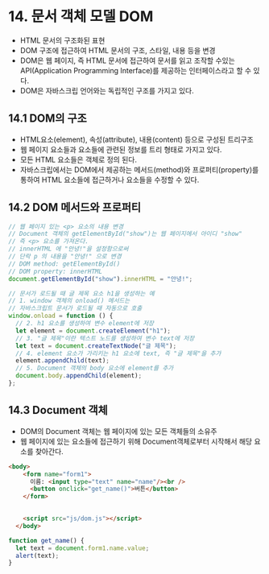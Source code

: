 # 14. 문서 객체 모델 DOM

- HTML 문서의 구조화된 표현
- DOM 구조에 접근하여 HTML 문서의 구조, 스타일, 내용 등을 변경
- DOM은 웹 페이지, 즉 HTML 문서에 접근하여 문서를 읽고 조작할 수있는 API(Application Programming Interface)를 제공하는 인터페이스라고 할 수 있다.
- DOM은 자바스크립 언어와는 독립적인 구조를 가지고 있다.

## 14.1 DOM의 구조

- HTML요소(element), 속성(attribute), 내용(content) 등으로 구성된 트리구조
- 웹 페이지 요소들과 요소들에 관련된 정보를 트리 형태로 가지고 있다.
- 모든 HTML 요소들은 객체로 정의 된다.
- 자바스크립에서는 DOM에서 제공하는 메서드(method)와 프로퍼티(property)를 통하여 HTML 요소들에 접근하거나 요소들을 수정할 수 있다.

## 14.2 DOM 메서드와 프로퍼티

```js
// 웹 페이지 있는 <p> 요소의 내용 변경
// Document 객체의 getElementById("show")는 웹 페이지에서 아이디 "show"
// 즉 <p> 요소를 가져온다.
// innerHTML 에 "안녕!"을 설정함으로써
// 단락 p 의 내용을 "안녕!" 으로 변경
// DOM method: getElementById()
// DOM property: innerHTML
document.getElementById("show").innerHTML = "안녕!";

// 문서가 로드될 때 글 제목 요소 h1을 생성하는 예
// 1. window 객체의 onload() 메서드는
// 자바스크립트 문서가 로드될 때 자동으로 호출
window.onload = function () {
  // 2. h1 요소를 생성하여 변수 element에 저장
  let element = document.createElement("h1");
  // 3. "글 제목"이란 텍스트 노드를 생성하여 변수 text에 저장
  let text = document.createTextNode("글 제목");
  // 4. element 요소가 가리키는 h1 요소에 text, 즉 "글 제목"을 추가
  element.appendChild(text);
  // 5. Document 객체의 body 요소에 element를 추가
  document.body.appendChild(element);
};
```

## 14.3 Document 객체
- DOM의 Document 객체는 웹 페이지에 있는 모든 객체들의 소유주
- 웹 페이지에 있는 요소들에 접근하기 위해 Document객체로부터 시작해서 해당 요소를 찾아간다.

```html
<body>
    <form name="form1">
      이름: <input type="text" name="name"/><br />
      <button onclick="get_name()">버튼</button>
    </form>
    

    <script src="js/dom.js"></script>
  </body>
  ```


  ```js
  function get_name() {
    let text = document.form1.name.value;
    alert(text);
}
```

